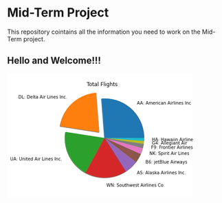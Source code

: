 # Mid-Term Project
This repository cointains all the information you need to work on the Mid-Term project.

## Hello and Welcome!!!

![Testing plot](https://github.com/bmskarate/LH_midterm_project/blob/main/charting/total_flights_pie.png?raw=true)